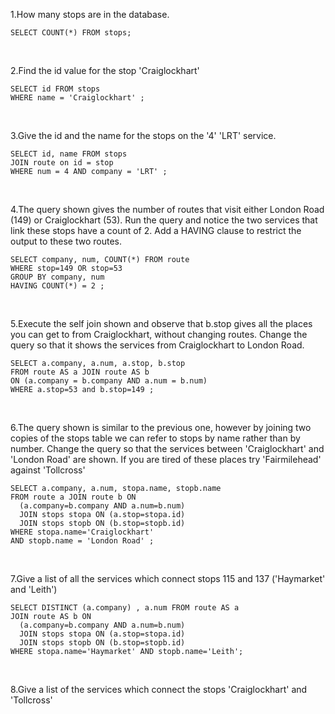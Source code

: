 1.How many stops are in the database.
```
SELECT COUNT(*) FROM stops;
```
<br>

2.Find the id value for the stop 'Craiglockhart'
```
SELECT id FROM stops 
WHERE name = 'Craiglockhart' ;
```
<br>

3.Give the id and the name for the stops on the '4' 'LRT' service.
```
SELECT id, name FROM stops
JOIN route on id = stop
WHERE num = 4 AND company = 'LRT' ;
```
<br>

4.The query shown gives the number of routes that visit either London Road (149) or Craiglockhart (53). Run the query and notice the two services that link these stops have a count of 2. Add a HAVING clause to restrict the output to these two routes.
```
SELECT company, num, COUNT(*) FROM route 
WHERE stop=149 OR stop=53
GROUP BY company, num
HAVING COUNT(*) = 2 ;
```
<br>

5.Execute the self join shown and observe that b.stop gives all the places you can get to from Craiglockhart, without changing routes. Change the query so that it shows the services from Craiglockhart to London Road.
```
SELECT a.company, a.num, a.stop, b.stop 
FROM route AS a JOIN route AS b
ON (a.company = b.company AND a.num = b.num)
WHERE a.stop=53 and b.stop=149 ;

```
<br>

6.The query shown is similar to the previous one, however by joining two copies of the stops table we can refer to stops by name rather than by number. Change the query so that the services between 'Craiglockhart' and 'London Road' are shown. If you are tired of these places try 'Fairmilehead' against 'Tollcross'
```
SELECT a.company, a.num, stopa.name, stopb.name
FROM route a JOIN route b ON
  (a.company=b.company AND a.num=b.num)
  JOIN stops stopa ON (a.stop=stopa.id)
  JOIN stops stopb ON (b.stop=stopb.id)
WHERE stopa.name='Craiglockhart' 
AND stopb.name = 'London Road' ;

```
<br>

7.Give a list of all the services which connect stops 115 and 137 ('Haymarket' and 'Leith')
```
SELECT DISTINCT (a.company) , a.num FROM route AS a 
JOIN route AS b ON
  (a.company=b.company AND a.num=b.num)
  JOIN stops stopa ON (a.stop=stopa.id)
  JOIN stops stopb ON (b.stop=stopb.id)
WHERE stopa.name='Haymarket' AND stopb.name='Leith'; 
```
<br>


8.Give a list of the services which connect the stops 'Craiglockhart' and 'Tollcross'
```

```
<br>

```

```
<br>

```

```
<br>

```

```
<br>
